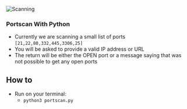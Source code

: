 
![Scanning](https://media.giphy.com/media/cMbZ3YwBMneMH4Ui9O/giphy.gif)

### Portscan With Python
 - Currently we are scanning a small list of ports `[21,22,80,332,445,3306,25]`
 - You will be asked to provide a valid IP address or URL
 - The return will be either the OPEN port or a message saying that was not possible to get any open ports

 ## How to
  - Run on your terminal:
    - ```python3 portscan.py```